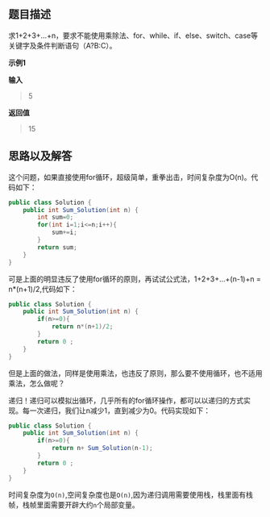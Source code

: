 ## 题目描述
求1+2+3+...+n，要求不能使用乘除法、for、while、if、else、switch、case等关键字及条件判断语句（A?B:C）。

**示例1**

**输入**
> 5

**返回值**
> 15

## 思路以及解答

这个问题，如果直接使用for循环，超级简单，重拳出击，时间复杂度为O(n)。代码如下：
```java
public class Solution {
    public int Sum_Solution(int n) {
        int sum=0;
        for(int i=1;i<=n;i++){
            sum+=i;
        }
        return sum;
    }
}
```

可是上面的明显违反了使用for循环的原则，再试试公式法，1+2+3+...+(n-1)+n = n*(n+1)/2,代码如下：
```java
public class Solution {
    public int Sum_Solution(int n) {
        if(n>=0){
            return n*(n+1)/2;
        }
        return 0 ;
    }
}
```

但是上面的做法，同样是使用乘法，也违反了原则，那么要不使用循环，也不适用乘法，怎么做呢？

递归！递归可以模拟出循环，几乎所有的for循环操作，都可以以递归的方式实现。每一次递归，我们让n减少1，直到减少为0。代码实现如下：
```java
public class Solution {
    public int Sum_Solution(int n) {
        if(n>=0){
            return n+ Sum_Solution(n-1);
        }
        return 0 ;
    }
}
```
时间复杂度为`O(n)`,空间复杂度也是`O(n)`,因为递归调用需要使用栈，栈里面有栈帧，栈帧里面需要开辟大约`n`个局部变量。
